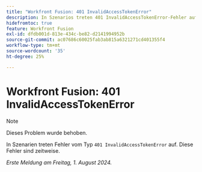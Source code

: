 ```yaml
---
title: "Workfront Fusion: 401 InvalidAccessTokenError"
description: In Szenarios treten 401 InvalidAccessTokenError-Fehler auf. Diese Fehler sind zeitweise.
hidefromtoc: true
feature: Workfront Fusion
exl-id: dfdb001d-813e-434c-be82-d2141994952b
source-git-commit: ac07686c60025fab3ab815a6321271cd401355f4
workflow-type: tm+mt
source-wordcount: '35'
ht-degree: 25%

---
```


# Workfront Fusion: 401 InvalidAccessTokenError

>[!NOTE]
>
>Dieses Problem wurde behoben.

In Szenarien treten Fehler vom Typ `401 InvalidAccessTokenError` auf. Diese Fehler sind zeitweise.

_Erste Meldung am Freitag, 1. August 2024._
